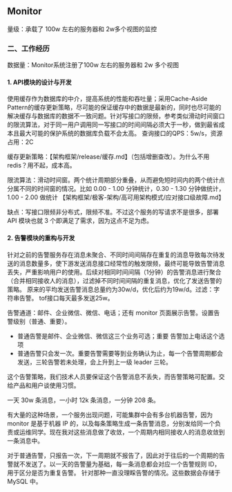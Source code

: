 ## Monitor

量级：承载了 100w 左右的服务器和 2w多个视图的监控

### 二、工作经历

数据量：Monitor系统注册了100w 左右的服务器和 2w 多个视图 

#### 1. API模块的设计与开发

使用缓存作为数据库的中介，提高系统的性能和吞吐量；采用Cache-Aside Pattern的缓存更新策略，尽可能的保证缓存中的数据是最新的，同时也尽可能的解决缓存与数据库的数据不一致问题。针对写接口的限频，参考类似滑动时间窗口的限流算法，对于同一用户调用同一写接口的时间间隔必须大于一秒，做到最省成本且最大可能的保护系统的数据库负载不会太高。
 查询接口的QPS：5w/s，资源占用：2C

缓存更新策略：【架构框架/release/缓存.md】（包括增删查改）。为什么不用 redis？用不起，成本高。

限流算法：滑动时间窗。两个统计周期部分重叠，从而避免短时间内的两个统计点分属不同的时间窗的情况。比如 0.00 - 1.00 分钟统计，0.30 - 1.30 分钟做统计，1.00 - 2.00 做统计 【架构框架/极客-架构/高可用架构模式/应对接口级故障.md】

缺点：写接口限频非分布式，限频不准。不过这个服务的写请求不是很多，部署 API 模块也就 3 个即满足了需求，因为这点不足为虑。

#### 2. 告警模块的重构与开发

针对之前的告警服务存在消息未聚合、不同时间间隔存在重复的消息导致每次待发送的消息数量多，使下游发送消息接口经常性的触发限频，最终可能导致告警消息丢失，严重影响用户的使用。后续对相同时间间隔（1分钟）的告警消息进行聚合（合并相同接收人的消息），过滤掉不同时间间隔的重复消息，优化了发送告警的策略。
 原来的平均发送告警消息总量约为30w/d，优化后约为19w/d。过滤：字符串告警。  tof接口每天最多发送25w。

告警通道：邮件、企业微信、微信、电话；还有 monitor 页面展示告警。设置告警级别（普通、重要）。

- 普通告警是邮件、企业微信、微信这三个业务可选；重要 告警加上电话这个选项
- 普通告警只会发一次。重要告警需要等到业务确认为止，每一个告警周期都会发送，三轮告警若未处理，会上升到上一级 leader 三轮。

这个告警策略，我们技术人员要保证这个告警消息不丢失，而告警策略可配置。交给产品和用户谈使用习惯。

一天 30w 条消息，一小时 12k 条消息，一分钟 208 条。 

有大量的这种场景，一个服务出现问题，可能集群中会有多台机器告警，因为 monitor 是基于机器 IP 的，以及每条策略生成一条告警消息，分别发给同一个负责或运维同学。现在我对这些消息做了收敛，一个周期内相同接收人的消息收敛到一条消息中。

对于普通告警，只报告一次，下一周期就不报告了，因此对于往后的一个周期的告警就不发送了。以一天的告警量为基础，每一条消息都会对应一个告警规则 ID，用于区分是否为重复告警。 针对那种一直没理睬告警的情况。这些数据会存储于 MySQL 中。


